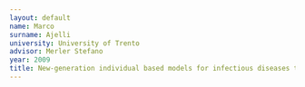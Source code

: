 ```yaml
---
layout: default 
name: Marco
surname: Ajelli
university: University of Trento
advisor: Merler Stefano
year: 2009
title: New-generation individual based models for infectious diseases transmission
---
```

